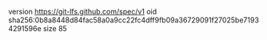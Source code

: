 version https://git-lfs.github.com/spec/v1
oid sha256:0b8a8448d84fac58a0a9cc22fc4dff9fb09a36729091f27025be71934291596e
size 85
